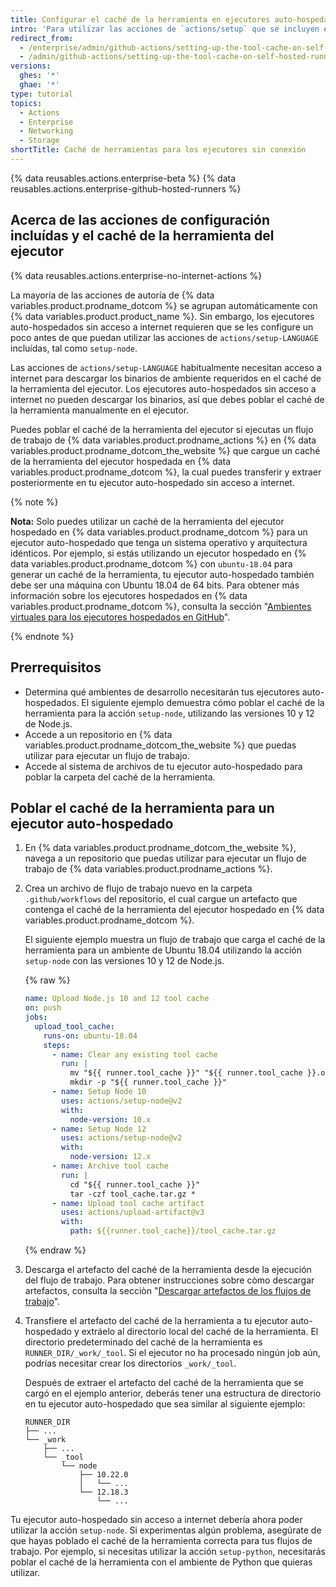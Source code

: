 ```yaml
---
title: Configurar el caché de la herramienta en ejecutores auto-hospedados sin acceso a internet
intro: 'Para utilizar las acciones de `actions/setup` que se incluyen en los ejecutores auto-hospedados sin acceso a internet, primero debes poblar el caché de la herramienta del ejecutor para tus flujos de trabajo.'
redirect_from:
  - /enterprise/admin/github-actions/setting-up-the-tool-cache-on-self-hosted-runners-without-internet-access
  - /admin/github-actions/setting-up-the-tool-cache-on-self-hosted-runners-without-internet-access
versions:
  ghes: '*'
  ghae: '*'
type: tutorial
topics:
  - Actions
  - Enterprise
  - Networking
  - Storage
shortTitle: Caché de herramientas para los ejecutores sin conexión
---
```


{% data reusables.actions.enterprise-beta %}
{% data reusables.actions.enterprise-github-hosted-runners %}

## Acerca de las acciones de configuración incluídas y el caché de la herramienta del ejecutor

{% data reusables.actions.enterprise-no-internet-actions %}

La mayoría de las acciones de autoría de {% data variables.product.prodname_dotcom %} se agrupan automáticamente con {% data variables.product.product_name %}. Sin embargo, los ejecutores auto-hospedados sin acceso a internet requieren que se les configure un poco antes de que puedan utilizar las acciones de `actions/setup-LANGUAGE` incluídas, tal como `setup-node`.

Las acciones de `actions/setup-LANGUAGE` habitualmente necesitan acceso a internet para descargar los binarios de ambiente requeridos en el caché de la herramienta del ejecutor. Los ejecutores auto-hospedados sin acceso a internet no pueden descargar los binarios, así que debes poblar el caché de la herramienta manualmente en el ejecutor.

Puedes poblar el caché de la herramienta del ejecutor si ejecutas un flujo de trabajo de {% data variables.product.prodname_actions %} en {% data variables.product.prodname_dotcom_the_website %} que cargue un caché de la herramienta del ejecutor hospedada en {% data variables.product.prodname_dotcom %}, la cual puedes transferir y extraer posteriormente en tu ejecutor auto-hospedado sin acceso a internet.

{% note %}

**Nota:** Solo puedes utilizar un caché de la herramienta del ejecutor hospedado en {% data variables.product.prodname_dotcom %} para un ejecutor auto-hospedado que tenga un sistema operativo y arquitectura idénticos. Por ejemplo, si estás utilizando un ejecutor hospedado en {% data variables.product.prodname_dotcom %} con `ubuntu-18.04` para generar un caché de la herramienta, tu ejecutor auto-hospedado también debe ser una máquina con Ubuntu 18.04 de 64 bits. Para obtener más información sobre los ejecutores hospedados en {% data variables.product.prodname_dotcom %}, consulta la sección "<a href="/actions/reference/virtual-environments-for-github-hosted-runners#supported-runners-and-hardware-resources" class="dotcom-only">Ambientes virtuales para los ejecutores hospedados en GitHub</a>".

{% endnote %}

## Prerrequisitos

* Determina qué ambientes de desarrollo necesitarán tus ejecutores auto-hospedados. El siguiente ejemplo demuestra cómo poblar el caché de la herramienta para la acción `setup-node`, utilizando las versiones 10 y 12 de Node.js.
* Accede a un repositorio en {% data variables.product.prodname_dotcom_the_website %} que puedas utilizar para ejecutar un flujo de trabajo.
* Accede al sistema de archivos de tu ejecutor auto-hospedado para poblar la carpeta del caché de la herramienta.

## Poblar el caché de la herramienta para un ejecutor auto-hospedado

1. En {% data variables.product.prodname_dotcom_the_website %}, navega a un repositorio que puedas utilizar para ejecutar un flujo de trabajo de {% data variables.product.prodname_actions %}.
1. Crea un archivo de flujo de trabajo nuevo en la carpeta `.github/workflows` del repositorio, el cual cargue un artefacto que contenga el caché de la herramienta del ejecutor hospedado en {% data variables.product.prodname_dotcom %}.

   El siguiente ejemplo muestra un flujo de trabajo que carga el caché de la herramienta para un ambiente de Ubuntu 18.04 utilizando la acción `setup-node` con las versiones 10 y 12 de Node.js.

   {% raw %}
   ```yaml
   name: Upload Node.js 10 and 12 tool cache
   on: push
   jobs:
     upload_tool_cache:
       runs-on: ubuntu-18.04
       steps:
         - name: Clear any existing tool cache
           run: |
             mv "${{ runner.tool_cache }}" "${{ runner.tool_cache }}.old"
             mkdir -p "${{ runner.tool_cache }}"
         - name: Setup Node 10
           uses: actions/setup-node@v2
           with:
             node-version: 10.x
         - name: Setup Node 12
           uses: actions/setup-node@v2
           with:
             node-version: 12.x
         - name: Archive tool cache
           run: |
             cd "${{ runner.tool_cache }}"
             tar -czf tool_cache.tar.gz *
         - name: Upload tool cache artifact
           uses: actions/upload-artifact@v3
           with:
             path: ${{runner.tool_cache}}/tool_cache.tar.gz
   ```
   {% endraw %}
1. Descarga el artefacto del caché de la herramienta desde la ejecución del flujo de trabajo. Para obtener instrucciones sobre còmo descargar artefactos, consulta la secciòn "[Descargar artefactos de los flujos de trabajo](/actions/managing-workflow-runs/downloading-workflow-artifacts)".
1. Transfiere el artefacto del caché de la herramienta a tu ejecutor auto-hospedado y extráelo al directorio local del caché de la herramienta. El directorio predeterminado del caché de la herramienta es `RUNNER_DIR/_work/_tool`. Si el ejecutor no ha procesado ningún job aún, podrías necesitar crear los directorios `_work/_tool`.

    Después de extraer el artefacto del caché de la herramienta que se cargó en el ejemplo anterior, deberás tener una estructura de directorio en tu ejecutor auto-hospedado que sea similar al siguiente ejemplo:

    ```
    RUNNER_DIR
    ├── ...
    └── _work
        ├── ...
        └── _tool
            └── node
                ├── 10.22.0
                │   └── ...
                └── 12.18.3
                    └── ...
    ```

Tu ejecutor auto-hospedado sin acceso a internet debería ahora poder utilizar la acción `setup-node`. Si experimentas algún problema, asegúrate de que hayas poblado el caché de la herramienta correcta para tus flujos de trabajo. Por ejemplo, si necesitas utilizar la acción `setup-python`, necesitarás poblar el caché de la herramienta con el ambiente de Python que quieras utilizar.
